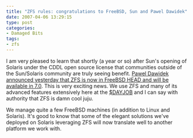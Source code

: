 ```yaml
---
title: "ZFS rules: congratulations to FreeBSD, Sun and Pawel Dawidek"
date: 2007-04-06 13:29:15
type: post
categories:
- Damaged Bits
tags:
- zfs
---
```


<p>I am very pleased to learn that shortly (a year or so) after Sun's opening of Solaris under the CDDL open source license that communities outside of the Sun/Solaris community are truly seeing benefit.  <a href="https://docs.freebsd.org/cgi/getmsg.cgi?fetch=53604+0+current/freebsd-fs">Pawel Dawidek announced yesterday that ZFS is now in FreeBSD HEAD and will be available in 7.0</a>.  This is very exciting news.  We use ZFS and many of its advanced features extensively here at the <a href="https://omniti.com/">$DAYJOB</a> and I can say with authority that ZFS is damn cool juju.</p>  <p>We manage quite a few FreeBSD machines (in addition to Linux and Solaris).  It's good to know that some of the elegant solutions we've deployed on Solaris leveraging ZFS will now translate well to another platform we work with.</p>
